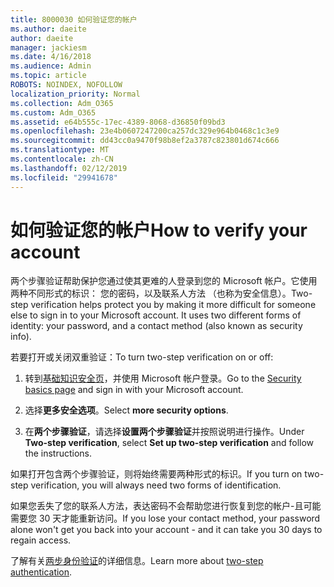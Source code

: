 ```yaml
---
title: 8000030 如何验证您的帐户
ms.author: daeite
author: daeite
manager: jackiesm
ms.date: 4/16/2018
ms.audience: Admin
ms.topic: article
ROBOTS: NOINDEX, NOFOLLOW
localization_priority: Normal
ms.collection: Adm_O365
ms.custom: Adm_O365
ms.assetid: e64b555c-17ec-4389-8068-d36850f09bd3
ms.openlocfilehash: 23e4b0607247200ca257dc329e964b0468c1c3e9
ms.sourcegitcommit: dd43cc0a9470f98b8ef2a3787c823801d674c666
ms.translationtype: MT
ms.contentlocale: zh-CN
ms.lasthandoff: 02/12/2019
ms.locfileid: "29941678"
---
```

# <a name="how-to-verify-your-account"></a><span data-ttu-id="cbbd3-102">如何验证您的帐户</span><span class="sxs-lookup"><span data-stu-id="cbbd3-102">How to verify your account</span></span>

<span data-ttu-id="cbbd3-p101">两个步骤验证帮助保护您通过使其更难的人登录到您的 Microsoft 帐户。它使用两种不同形式的标识： 您的密码，以及联系人方法 （也称为安全信息）。</span><span class="sxs-lookup"><span data-stu-id="cbbd3-p101">Two-step verification helps protect you by making it more difficult for someone else to sign in to your Microsoft account. It uses two different forms of identity: your password, and a contact method (also known as security info).</span></span> 
  
<span data-ttu-id="cbbd3-105">若要打开或关闭双重验证：</span><span class="sxs-lookup"><span data-stu-id="cbbd3-105">To turn two-step verification on or off:</span></span>
  
1. <span data-ttu-id="cbbd3-106">转到[基础知识安全页](https://go.microsoft.com/fwlink/?linkid=842325)，并使用 Microsoft 帐户登录。</span><span class="sxs-lookup"><span data-stu-id="cbbd3-106">Go to the [Security basics page](https://go.microsoft.com/fwlink/?linkid=842325) and sign in with your Microsoft account.</span></span> 
    
2. <span data-ttu-id="cbbd3-107">选择**更多安全选项**。</span><span class="sxs-lookup"><span data-stu-id="cbbd3-107">Select **more security options**.</span></span> 
    
3. <span data-ttu-id="cbbd3-108">在**两个步骤验证**，请选择**设置两个步骤验证**并按照说明进行操作。</span><span class="sxs-lookup"><span data-stu-id="cbbd3-108">Under **Two-step verification**, select **Set up two-step verification** and follow the instructions.</span></span> 
    
<span data-ttu-id="cbbd3-109">如果打开包含两个步骤验证，则将始终需要两种形式的标识。</span><span class="sxs-lookup"><span data-stu-id="cbbd3-109">If you turn on two-step verification, you will always need two forms of identification.</span></span>
  
<span data-ttu-id="cbbd3-110">如果您丢失了您的联系人方法，表达密码不会帮助您进行恢复到您的帐户-且可能需要您 30 天才能重新访问。</span><span class="sxs-lookup"><span data-stu-id="cbbd3-110">If you lose your contact method, your password alone won't get you back into your account - and it can take you 30 days to regain access.</span></span> 
  
<span data-ttu-id="cbbd3-111">了解有关[两步身份验证](https://go.microsoft.com/fwlink/?linkid=872270)的详细信息。</span><span class="sxs-lookup"><span data-stu-id="cbbd3-111">Learn more about [two-step authentication](https://go.microsoft.com/fwlink/?linkid=872270).</span></span>
  

